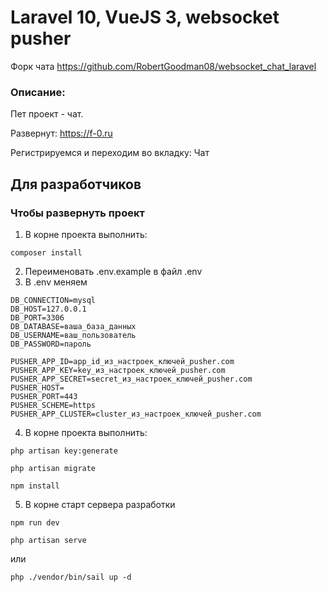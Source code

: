 # Laravel 10, VueJS 3, websocket pusher 
Форк чата https://github.com/RobertGoodman08/websocket_chat_laravel
### Описание:

Пет проект - чат.

Развернут: https://f-0.ru

Регистрируемся и переходим во вкладку: Чат

## Для разработчиков

### Чтобы развернуть проект

1. В корне проекта выполнить:

```composer install```

2. Переименовать .env.example в файл .env
3. В .env меняем
```dotenv
DB_CONNECTION=mysql
DB_HOST=127.0.0.1
DB_PORT=3306
DB_DATABASE=ваша_база_данных
DB_USERNAME=ваш_пользователь
DB_PASSWORD=пароль

PUSHER_APP_ID=app_id_из_настроек_ключей_pusher.com
PUSHER_APP_KEY=key_из_настроек_ключей_pusher.com
PUSHER_APP_SECRET=secret_из_настроек_ключей_pusher.com
PUSHER_HOST=
PUSHER_PORT=443
PUSHER_SCHEME=https
PUSHER_APP_CLUSTER=cluster_из_настроек_ключей_pusher.com
```
4. В корне проекта выполнить:

```php artisan key:generate```

```php artisan migrate```

```npm install```

5. В корне cтарт сервера разработки 

```npm run dev```

```php artisan serve```

или

```php ./vendor/bin/sail up -d```
